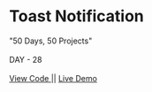 # Toast Notification
"50 Days, 50 Projects"
<br>
<br>
DAY - 28
<br> 
<br>
<a href="https://github.com/pushpakumari5117/toastNotification"> View Code </a>
||
<a href="https://pushpakumari5117.github.io/toastNotification/"> Live Demo </a>
